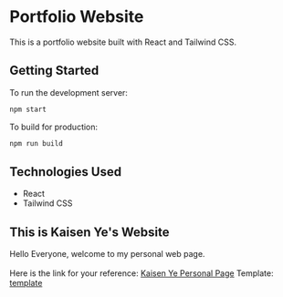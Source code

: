 # Portfolio Website

This is a portfolio website built with React and Tailwind CSS.

## Getting Started

To run the development server:

```bash
npm start
```

To build for production:

```bash
npm run build
```

## Technologies Used

- React
- Tailwind CSS

## This is Kaisen Ye's Website

Hello Everyone, welcome to my personal web page.
<br />
<br />
Here is the link for your reference: [Kaisen Ye Personal Page](https://kaisenye.github.io/index.html)
Template: [template](https://wpriverthemes.com/HTML/drake/home5.html)
<br />

